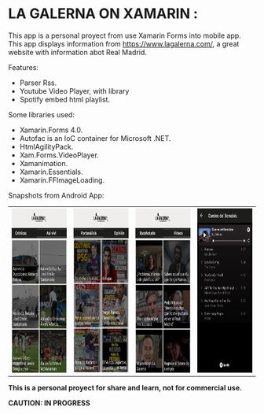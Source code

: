 # **LA GALERNA ON XAMARIN :**

This app is a personal proyect from use Xamarin Forms into mobile app. This app displays information from https://www.lagalerna.com/, a great website with information abot Real Madrid. 

Features:

- Parser Rss.
- Youtube Video Player, with library 
- Spotify embed html playlist.

Some libraries used:

- Xamarin.Forms 4.0.
- Autofac is an IoC container for Microsoft .NET.
- HtmlAgilityPack.
- Xam.Forms.VideoPlayer.
- Xamanimation.
- Xamarin.Essentials.
- Xamarin.FFImageLoading.

Snapshots from Android App:

<table border="0">
<tr>
<th>
<img src="https://github.com/blopeznet/xam.lagalerna/blob/master/Snaps/170fe06a-99c2-45ff-a17b-24514a24776b.jpg" width="188" height="334"/>
</th>
<th>
<img src="https://github.com/blopeznet/xam.lagalerna/blob/master/Snaps/28b51037-af38-4be3-a723-38a7d8a6b412.jpg" width="188" height="334"/>
</th>
<th>
<img src="https://github.com/blopeznet/xam.lagalerna/blob/master/Snaps/2bf95bef-3f84-4fe6-8ba4-df034f8a6dc2.jpg" width="188" height="334"/>
</th>
<th>
<img src="https://github.com/blopeznet/xam.lagalerna/blob/master/Snaps/8528a253-fd7b-4277-9352-e63cbc01eeee.jpg" width="188" height="334"/>
</th>
</tr>
<table/>



**This is a personal proyect for share and learn, not for commercial use.**

**CAUTION: IN PROGRESS**
